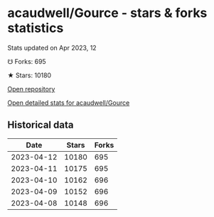 # acaudwell/Gource - stars & forks statistics

Stats updated on Apr 2023, 12

☋ Forks: 695

★ Stars: 10180

[Open repository](https://github.com/acaudwell/Gource)

[Open detailed stats for acaudwell/Gource](https://reviewgithub.com/rep/acaudwell/Gource)

## Historical data
| Date | Stars | Forks |
|------|-------|-------|
| 2023-04-12 | 10180 | 695 | 
| 2023-04-11 | 10175 | 695 | 
| 2023-04-10 | 10162 | 696 | 
| 2023-04-09 | 10152 | 696 | 
| 2023-04-08 | 10148 | 696 | 

